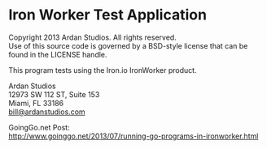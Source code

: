 # Iron Worker Test Application

Copyright 2013 Ardan Studios. All rights reserved.  
Use of this source code is governed by a BSD-style license that can be found in the LICENSE handle.

This program tests using the Iron.io IronWorker product.

Ardan Studios  
12973 SW 112 ST, Suite 153  
Miami, FL 33186  
bill@ardanstudios.com

GoingGo.net Post:  
http://www.goinggo.net/2013/07/running-go-programs-in-ironworker.html
